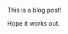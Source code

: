 [category]: <> (General)
[date]: <> (2025/10/06)
[title]: <> (Hello world)

This is a blog post!

Hope it works out.
